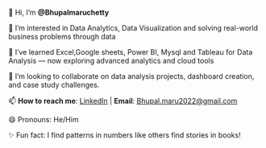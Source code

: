 👋 Hi, I’m **@Bhupalmaruchetty** 

👀 I’m interested in Data Analytics, Data Visualization and solving real-world business problems through data
  
🌱  I’ve learned Excel,Google sheets, Power BI, Mysql and Tableau for Data Analysis — now exploring advanced analytics and cloud tools 
  
💞️ I’m looking to collaborate on data analysis projects, dashboard creation, and case study challenges.
  
📫 **How to reach me**: [LinkedIn](https://www.linkedin.com/in/bhupalmaruchetty) | **Email**: Bhupal.maru2022@gmail.com

😄 Pronouns: He/Him  

✨ Fun fact: I find patterns in numbers like others find stories in books!
